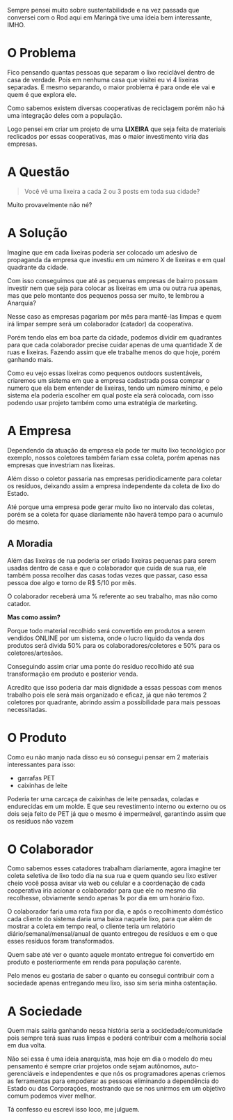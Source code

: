 Sempre pensei muito sobre sustentabilidade e na vez passada que conversei com o Rod aqui em Maringá tive uma ideia bem interessante, IMHO.

# O Problema

Fico pensando quantas pessoas que separam o lixo reciclável dentro de casa de verdade. Pois em nenhuma casa que visitei eu vi 4 lixeiras separadas. E mesmo separando, o maior problema é para onde ele vai e quem é que explora ele.

Como sabemos existem diversas cooperativas de reciclagem porém não há uma integração deles com a população.

Logo pensei em criar um projeto de uma **LIXEIRA** que seja feita de materiais reclicados por essas cooperativas, mas o maior investimento viria das empresas.

# A Questão

> Você vê uma lixeira a cada 2 ou 3 posts em toda sua cidade?

Muito provavelmente não né?

# A Solução

Imagine que em cada lixeiras poderia ser colocado um adesivo de propaganda da empresa que investiu em um número X de lixeiras e em qual quadrante da cidade.

Com isso conseguimos que até as pequenas empresas de bairro possam investir nem que seja para colocar as lixeiras em uma ou outra rua apenas, mas que pelo montante dos pequenos possa ser muito, te lembrou a Anarquia?

Nesse caso as empresas pagariam por mês para mantê-las limpas e quem irá limpar sempre será um colaborador (catador) da cooperativa.

Porém tendo elas em boa parte da cidade, podemos dividir em quadrantes para que cada colaborador precise cuidar apenas de uma quantidade X de ruas e lixeiras. Fazendo assim que ele trabalhe menos do que hoje, porém ganhando mais.

Como eu vejo essas lixeiras como pequenos outdoors sustentáveis, criaremos um sistema em que a empresa cadastrada possa comprar o numero que ela bem entender de lixeiras, tendo um número mínimo, e pelo sistema ela poderia escolher em qual poste ela será colocada, com isso podendo usar projeto também como uma estratégia de marketing.

# A Empresa

Dependendo da atuação da empresa ela pode ter muito lixo tecnológico por exemplo, nossos coletores também fariam essa coleta, porém apenas nas empresas que investriam nas lixeiras.

Além disso o coletor passaria nas empresas peridiodicamente para coletar os resíduos, deixando assim a empresa independente da coleta de lixo do Estado.

Até porque uma empresa pode gerar muito lixo no intervalo das coletas, porém se a coleta for quase diariamente não haverá tempo para o acumulo do mesmo.

## A Moradia

Além das lixeiras de rua poderia ser criado lixeiras pequenas para serem usadas dentro de casa e que o colaborador que cuida de sua rua, ele também possa recolher das casas todas vezes que passar, caso essa pessoa doe algo e torno de R$ 5/10 por mês.

O colaborador receberá uma % referente ao seu trabalho, mas não como catador.

**Mas como assim?**

Porque todo material recolhido será convertido em produtos a serem vendidos ONLINE por um sistema, onde o lucro líquido da venda dos produtos será divida 50% para os colaboradores/coletores e 50% para os coletores/artesãos.

Conseguindo assim criar uma ponte do resíduo recolhido até sua transformação em produto e posterior venda.

Acredito que isso poderia dar mais dignidade a essas pessoas com menos trabalho pois ele será mais organizado e eficaz, já que não teremos 2 coletores por quadrante, abrindo assim a possibilidade para mais pessoas necessitadas.

# O Produto

Como eu não manjo nada disso eu só consegui pensar em 2 materiais interessantes para isso:

- garrafas PET
- caixinhas de leite

Poderia ter uma carcaça de caixinhas de leite pensadas, coladas e endurecidas em um molde. E que seu revestimento interno ou externo ou os dois seja feito de PET já que o mesmo é impermeável, garantindo assim que os resíduos não vazem

# O Colaborador

Como sabemos esses catadores trabalham diariamente, agora imagine ter coleta seletiva de lixo todo dia na sua rua e quem quando seu lixo estiver cheio você possa avisar via web ou celular e a coordenação de cada cooperativa iria acionar o colaborador para que ele no mesmo dia recolhesse, obviamente sendo apenas 1x por dia em um horário fixo.

O colaborador faria uma rota fixa por dia, e após o recolhimento doméstico cada cliente do sistema daria uma baixa naquele lixo, para que além de mostrar a coleta em tempo real, o cliente teria um relatório diário/semanal/mensal/anual de quanto entregou de resíduos e em o que esses resíduos foram transformados.

Quem sabe até ver o quanto aquele montato entregue foi convertido em produto e posteriormente em renda para população carente.

Pelo menos eu gostaria de saber o quanto eu consegui contribuir com a sociedade apenas entregando meu lixo, isso sim seria minha ostentação.

# A Sociedade

Quem mais sairia ganhando nessa história seria a socidedade/comunidade pois sempre terá suas ruas limpas e poderá contribuir com a melhoria social em dua volta.

Não sei essa é uma ideia anarquista, mas hoje em dia o modelo do meu pensamento é sempre criar projetos onde sejam autônomos, auto-gerenciáveis e independentes e que nós os programadores apenas criemos as ferramentas para empoderar as pessoas eliminando a dependência do Estado ou das Corporações, mostrando que se nos unirmos em um objetivo comum podemos viver melhor.

Tá confesso eu escrevi isso loco, me julguem.





